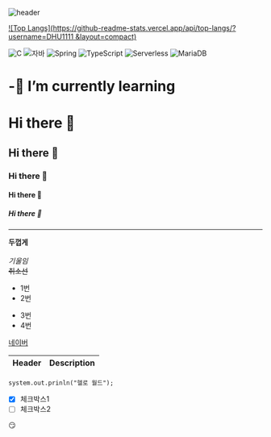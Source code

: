 ![header](https://capsule-render.vercel.app/api?type=wave&color=auto&height=300&section=header&text=깃허브%20특강&fontSize=90)

[![Top Langs](https://github-readme-stats.vercel.app/api/top-langs/?username=DHU1111 &layout=compact)](https://github.com/DHU1111/github-readme-stats)


![C](https://img.shields.io/badge/-C-123456?style=flat-square&logo=C&logoColor=black)
![자바](https://img.shields.io/badge/-자바-007396?style=flat&logo=Java&logoColor=ffffff)
![Spring](https://img.shields.io/badge/-Spring-6DB33F?style=for-the-badge&logo=Spring&logoColor=white)
![TypeScript](https://img.shields.io/badge/-TypeScript-3178C6?style=flat-square&logo=TypeScript&logoColor=white)
![Serverless](https://img.shields.io/badge/-Serverless-FD5750?style=flat-square&logo=Serverless&logoColor=magenta)
![MariaDB](https://img.shields.io/badge/-MariaDB-1F305F?style=flat-square&logo=mariadb&logoColor=white)

# -🌱 I’m currently learning
# Hi there 👋
## Hi there 👋
### Hi there 👋
#### Hi there 👋
##### Hi there 👋
---
**두껍게** <br>  
*기울임* <br>
~~취소선~~ <br>
* 1번
* 2번
- 3번
- 4번

[네이버](https://naver.com)

|Header|Description|
|--|--|

```
system.out.prinln("헬로 월드");
```
- [x] 체크박스1
- [ ] 체크박스2

:smirk:









<!-- - 🌱 I’m currently learning ... -->

